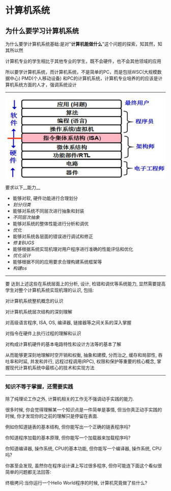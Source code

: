# 计算机系统
## 为什么要学习计算机系统

为什么要学计算机系统基础:是对"__计算机能做什么__"这个问题的探索，知其然，知其所以然  
	
	
计算机专业的学生相比于其他专业的学生，既不会硬件，也不会其他领域的应用  
	
	
所以要学计算机系统，而计算机系统，不是简单的PC，而是包括WSC(大规模数据中心) PMD(个人移动设备) 和PC的计算机系统，计算机专业培养的的应该是计算机系统方面的人才，强调系统设计  
	
	

***
![计算机系统](./2.jpg)  
	
要求以下__能力__  
	
	
- 能够对软, 硬件功能进行合理划分  
-  *划分归类*  
- 能够对系统不同层次进行抽象和封装  
- *不同层次抽象*  
- 能够对系统的整体性能进行分析和调优  
- *优化*  
- 能够对系统各层面的错误进行调试和修正  
- *修复BUGS*  
- 能够根据系统实现机理对用户程序进行准确的性能评估和优化  
- *优化设计*  
- 能够根据不同的应用要求合理构建系统框架等  
- *构建os*  
***
要 达到上述这些在系统层面上的分析, 设计, 检错和调优等系统能力, 显然需要提高学生对整个计算机系统实现机理的认识, 包括:  
	
	
对计算机系统整机概念的认识  
	

对计算机系统层次结构的深刻理解  
	

对高级语言程序, ISA, OS, 编译器, 链接器等之间关系的深入掌握  
	

对指令在硬件上执行过程的理解和认识  
	

对构成计算机硬件的基本电路特性和设计方法等的基本了解  
	
从而能够更深刻地理解时空开销和权衡, 抽象和建模, 分而治之, 缓存和局部性, 吞吐率和时延, 并发和并行, 远程过程调用(RPC), 权限和保护等重要的核心概念, 掌握现代计算机系统中最核心的技术和实现方法  
	
***
### 知识不等于掌握，还需要实践  

除了纯理论工作之外, 计算机相关的工作无不强调动手实践的能力.  
	
很多时候, 你会觉得理解某一个知识点是一件简单是事情, 但当你真正动手实践的时候, 你才发现你的之前的理解只是停留在表面.  
	
例如你知道链表的基本结构, 但你能写出一个正确的链表程序吗?   
	
你知道程序加载的基本原理, 但你能写一个加载器来加载程序吗?   
	
你知道编译器, 操作系统, CPU的基本功能, 但你能写一个编译器, 操作系统, CPU吗?   
	
你甚至会发现, 虽然你在程序设计课上写过很多程序, 但你可能连下面这个看似很简单的问题都无法回答:  
	
	
 终极拷问:当你运行一个Hello World程序的时候, 计算机究竟做了些什么?  
